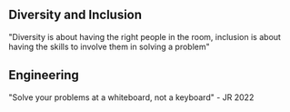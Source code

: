 ## Diversity and Inclusion
"Diversity is about having the right people in the room, inclusion is about having the skills to involve them in solving a problem"

## Engineering
"Solve your problems at a whiteboard, not a keyboard" - JR 2022